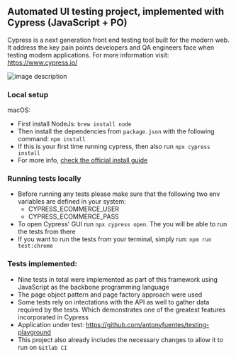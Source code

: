 ## Automated UI testing project, implemented with Cypress (JavaScript + PO)
Cypress is a next generation front end testing tool built for the modern web. It address the key pain points developers and QA engineers face when testing modern applications.
For more information visit: https://www.cypress.io/

![image description](demo.gif)

### Local setup
macOS:
- First install NodeJs: `brew install node`
- Then install the dependencies from `package.json` with the following command: `npm install`
- If this is your first time running cypress, then also run `npx cypress install`
- For more info, [check the official install guide](https://docs.cypress.io/guides/getting-started/installing-cypress)

### Running tests locally
- Before running any tests please make sure that the following two env variables are defined in your system:
  - CYPRESS_ECOMMERCE_USER
  - CYPRESS_ECOMMERCE_PASS
- To open Cypress' GUI run `npx cypress open`. The you will be able to run the tests from there
- If you want to run the tests from your terminal, simply run: `npm run test:chrome`

### Tests implemented:
- Nine tests in total were implemented as part of this framework using JavaScript as the backbone programming language
- The page object pattern and page factory approach were used
- Some tests rely on intectations with the API as well to gather data required by the tests. Which demonstrates one of the greatest features incorporated in Cypress
- Application under test: https://github.com/antonyfuentes/testing-playground
- This project also already includes the necessary changes to allow it to run on `Gitlab CI`
